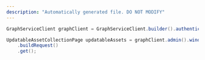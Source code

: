 ```yaml
---
description: "Automatically generated file. DO NOT MODIFY"
---
```

<!-- markdownlint-disable MD041 -->

```java
GraphServiceClient graphClient = GraphServiceClient.builder().authenticationProvider( authProvider ).buildClient();

UpdatableAssetCollectionPage updatableAssets = graphClient.admin().windows().updates().updatableAssets()
    .buildRequest()
    .get();
```
